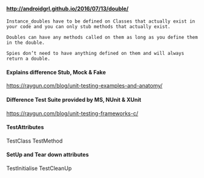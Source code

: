 #### http://androidgrl.github.io/2016/07/13/double/

    Instance_doubles have to be defined on Classes that actually exist in your code and you can only stub methods that actually exist.

    Doubles can have any methods called on them as long as you define them in the double.

    Spies don’t need to have anything defined on them and will always return a double.
    
#### Explains difference Stub, Mock & Fake 
  
  https://raygun.com/blog/unit-testing-examples-and-anatomy/

#### Difference Test Suite provided by MS, NUnit & XUnit
  
  https://raygun.com/blog/unit-testing-frameworks-c/

#### TestAttributes
  TestClass
  TestMethod
  
#### SetUp and Tear down attributes  
  
  TestInitialise
  TestCleanUp


